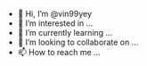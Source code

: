 - 👋 Hi, I’m @vin99yey
- 👀 I’m interested in ...
- 🌱 I’m currently learning ...
- 💞️ I’m looking to collaborate on ...
- 📫 How to reach me ...

<!---
vin99yey/vin99yey is a ✨ special ✨ repository because its `README.md` (this file) appears on your GitHub profile.
You can click the Preview link to take a look at your changes.
--->
